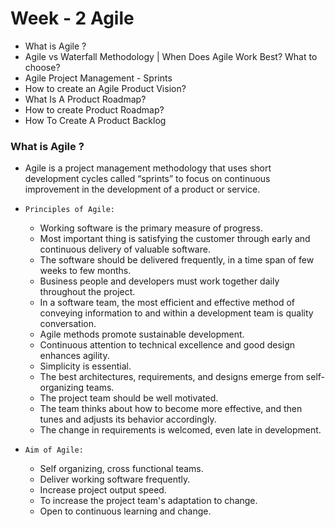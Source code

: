 # Week - 2 Agile

- What is Agile ?
- Agile vs Waterfall Methodology | When Does Agile Work Best? What to choose?
- Agile Project Management - Sprints
- How to create an Agile Product Vision?
- What Is A Product Roadmap?
- How to create Product Roadmap?
- How To Create A Product Backlog

### What is Agile ?

- Agile is a project management methodology that uses short development cycles called “sprints” to focus on continuous improvement in the development of a product or service.

- `Principles of Agile: `

  - Working software is the primary measure of progress.
  - Most important thing is satisfying the customer through early and continuous delivery of valuable software.
  - The software should be delivered frequently, in a time span of few weeks to few months.
  - Business people and developers must work together daily throughout the project.
  - In a software team, the most efficient and effective method of conveying information to and within a development team is quality conversation.
  - Agile methods promote sustainable development.
  - Continuous attention to technical excellence and good design enhances agility.
  - Simplicity is essential.
  - The best architectures, requirements, and designs emerge from self-organizing teams.
  - The project team should be well motivated.
  - The team thinks about how to become more effective, and then tunes and adjusts its behavior accordingly.
  - The change in requirements is welcomed, even late in development.

- `Aim of Agile: `
  - Self organizing, cross functional teams.
  - Deliver working software frequently.
  - Increase project output speed.
  - To increase the project team's adaptation to change.
  - Open to continuous learning and change.

